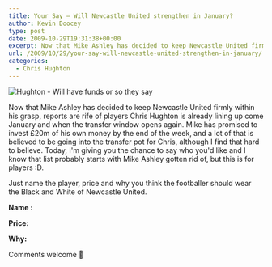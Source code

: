 ```yaml
---
title: Your Say – Will Newcastle United strengthen in January?
author: Kevin Doocey
type: post
date: 2009-10-29T19:31:38+00:00
excerpt: Now that Mike Ashley has decided to keep Newcastle United firmly within his..
url: /2009/10/29/your-say-will-newcastle-united-strengthen-in-january/
categories:
  - Chris Hughton
---
```


![Hughton - Will have funds or so they say](https://static.guim.co.uk/sys-images/Football/Pix/pictures/2009/3/25/1237995970848/Chris-Hughton-001.jpg)

Now that Mike Ashley has decided to keep Newcastle United firmly within his grasp, reports are rife of players Chris Hughton is already lining up come January and when the transfer window opens again. Mike has promised to invest £20m of his own money by the end of the week, and a lot of that is believed to be going into the transfer pot for Chris, although I find that hard to believe. Today, I'm giving you the chance to say who you'd like and I know that list probably starts with Mike Ashley gotten rid of, but this is for players :D.

Just name the player, price and why you think the footballer should wear the Black and White of Newcastle United.

**Name :**

**Price:**

**Why:**

Comments welcome 🙂
